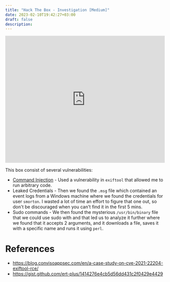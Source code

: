 ```yaml
---
title: "Hack The Box - Investigation [Medium]"
date: 2023-02-10T19:42:27+03:00
draft: false
description: 
---
```


<iframe style="width:100%; height:400px;" src="https://www.youtube.com/embed/bYAHMY38kHE" title="YouTube video player" frameborder="0" allow="accelerometer; autoplay; clipboard-write; encrypted-media; gyroscope; picture-in-picture; web-share" allowfullscreen></iframe>

This box consist of several vulnerabilities:

* [Command Injection](https://book.hacktricks.xyz/pentesting-web/command-injection) - Used a vulnerability in `exiftool` that allowed me to run arbitrary code.
* Leaked Credentials - Then we found the `.msg` file which contained an event logs from a Windows machine where we found the credentials for user `smorton`. I wasted a lot of time an effort to figure that one out, so don't be discouraged when you can't find it in the first 5 mins. 
* Sudo commands - We then found the mysterious `/usr/bin/binary` file that we could use sudo with and that led us to analyze it further where we found that it accepts 2 arguments, and it downloads a file, saves it with a specific name and runs it using `perl`.

# References
- https://blog.convisoappsec.com/en/a-case-study-on-cve-2021-22204-exiftool-rce/
- https://gist.github.com/ert-plus/1414276e4cb5d56dd431c2f0429e4429
